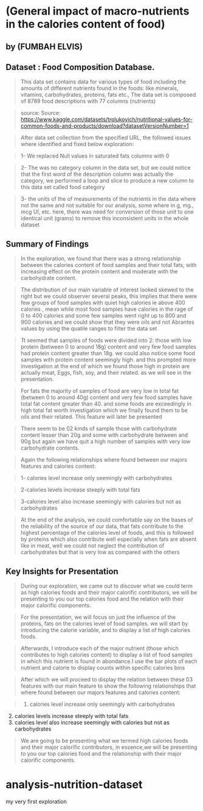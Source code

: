 # (General impact of macro-nutrients in the calories content of food)
## by (FUMBAH ELVIS)


## Dataset : Food Composition Database.

> This data set contains data for various types of food including the amounts of different nutrients found in the foods: like minerals, vitamins, carbohydrates, proteins, fats etc., The data set is composed of 8789 food descriptions with 77 columns (nutrients)

> source: Source: https://www.kaggle.com/datasets/trolukovich/nutritional-values-for-common-foods-and-products/download?datasetVersionNumber=1

> After  data set collection from the specified URL, the followed issues where identified and fixed below exploration:

> 1- We replaced Null values in saturated fats columns with 0

> 2- The was no category column in the data set, but we could notice that the first word of the description column was actually the category, we performed a loop and slice to produce a new column to this data set called food category

> 3- the units of the of measurements of the nutrients in the data where not the same and not suitable for our analysis, some where in g, mg., mcg UI, etc. here, there was need for conversion of those unit to one identical unit (grams) to remove this inconsistent units in the whole dataset

## Summary of Findings

> In the exploration, we found that there was a strong relationship between the calories content of food samples and their total fats, with increasing effect on the protein content and moderate with the carbohydrate content.

> The distribution of our main variable of interest looked skewed to the right but we could observer several peaks, this implies that there were few groups of food samples with quiet high calories ie above 400 calories , mean while most food samples have calories in the rage of 0 to 400 calories and some few samples went right up to 800 and 900 calories and we could show that they were oils and not Abrantes values by using the quatile ranges to filter the data set

> Tt seemed that samples of foods were divided into 2: those with low protein (between 0 to around 18g) content and very few food samples had protein content greater than 18g. we could also notice some food samples with protein content seemingly high. and this prompted more investigation at the end of which we found those high in protein are actually meat, Eggs, fish, soy, and their related. as we will see in the presentation.


> For fats the majority of samples of food are very low in total fat (between 0 to around 40g) content and very few food samples have total fat content greater than 40. and some foods are exceedingly in high total fat worth investigation which we finally found them to be oils and their related. This feature will later be presented

>There seem to be 02 kinds of sample those with carbohydrate content lesser than 20g and some with carbohydrate between and 90g but again we have quit a high number of samples with very low carbohydrate contents.

> Again the following relationships where found between our majors features and calories content:

> 1- calories level increase only seemingly with carbohydrates

> 2-calories levels increase steeply with total fats

> 3-calories level also increase seemingly with calories but not as carbohydrates


>At the end of the analysis, we could comfortable say on the bases of the reliability of the source of our data, that fats contribute to the highest percentage of the calories level of foods, and this is followed by proteins which also contribute well especially when fats are absent like in meat, well we could not neglect the contribution of carbohydrates but that is very low as compared with the others


## Key Insights for Presentation

>During our exploration, we came out to discover what we could term as high calories foods and their major calorific contributors, we will be presenting to you our top calories food and the relation with their major calorific components.

>For the presentation, we will focus on just the influence of the proteins, fats on the calories level of food samples.
we will start by introducing the calorie variable, and  to display a list of high calories foods.

> Afterwards, I introduce each of the major nutrient (those which contributes to high calories content) to display a list of food samples in which this nutrient is found in abondance.I use the bar plots of each nutrient and calorie to display counts within specific calories bins

>After which we will proceed to display the relation between these 03 features with our main feature to show the following relationships that where found between our majors features and calories content:

>1. calories level increase only seemingly with carbohydrates
2. calories levels increase steeply with total fats
3. calories level also increase seemingly with calories but not as carbohydrates

>We are  going to be presenting what we termed  high calories foods and their major calorific contributors, in essence,we  will be presenting to you our top calories food and the relationship with their major calorific components.


# analysis-nutrition-dataset
my very first exploration
